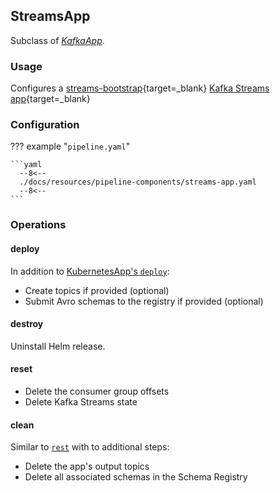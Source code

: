 ## StreamsApp

Subclass of [_KafkaApp_](kafka-app.md).

### Usage

Configures a
[streams-bootstrap](https://github.com/bakdata/streams-bootstrap){target=_blank}
[Kafka Streams app](https://github.com/bakdata/streams-bootstrap#kafka-streams){target=_blank}

### Configuration

??? example "`pipeline.yaml`"

    ```yaml
      --8<--
      ./docs/resources/pipeline-components/streams-app.yaml
      --8<--
    ```

### Operations

#### deploy

In addition to [KubernetesApp's `deploy`](kubernetes-app.md#deploy):

- Create topics if provided (optional)
- Submit Avro schemas to the registry if provided (optional)

#### destroy

Uninstall Helm release.

#### reset

- Delete the consumer group offsets
- Delete Kafka Streams state

#### clean

Similar to [`rest`](#reset) with to additional steps:

- Delete the app's output topics
- Delete all associated schemas in the Schema Registry
